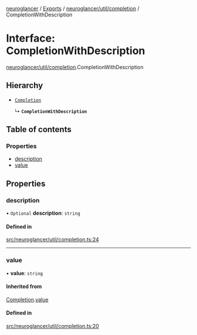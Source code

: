 [neuroglancer](../README.md) / [Exports](../modules.md) / [neuroglancer/util/completion](../modules/neuroglancer_util_completion.md) / CompletionWithDescription

# Interface: CompletionWithDescription

[neuroglancer/util/completion](../modules/neuroglancer_util_completion.md).CompletionWithDescription

## Hierarchy

- [`Completion`](neuroglancer_util_completion.Completion.md)

  ↳ **`CompletionWithDescription`**

## Table of contents

### Properties

- [description](neuroglancer_util_completion.CompletionWithDescription.md#description)
- [value](neuroglancer_util_completion.CompletionWithDescription.md#value)

## Properties

### description

• `Optional` **description**: `string`

#### Defined in

[src/neuroglancer/util/completion.ts:24](https://github.com/ActiveBrainAtlas2/neuroglancer/blob/034b457d/src/neuroglancer/util/completion.ts#L24)

___

### value

• **value**: `string`

#### Inherited from

[Completion](neuroglancer_util_completion.Completion.md).[value](neuroglancer_util_completion.Completion.md#value)

#### Defined in

[src/neuroglancer/util/completion.ts:20](https://github.com/ActiveBrainAtlas2/neuroglancer/blob/034b457d/src/neuroglancer/util/completion.ts#L20)
